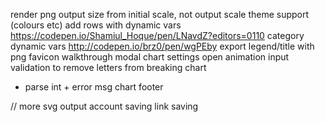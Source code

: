 render png output size from initial scale, not output scale
theme support (colours etc)
add rows with dynamic vars
  https://codepen.io/Shamiul_Hoque/pen/LNavdZ?editors=0110
category dynamic vars
  http://codepen.io/brz0/pen/wgPEby
export legend/title with png
favicon
walkthrough modal
chart settings open animation
input validation to remove letters from breaking chart
  - parse int + error msg
chart footer

// more
svg output
account saving
link saving

